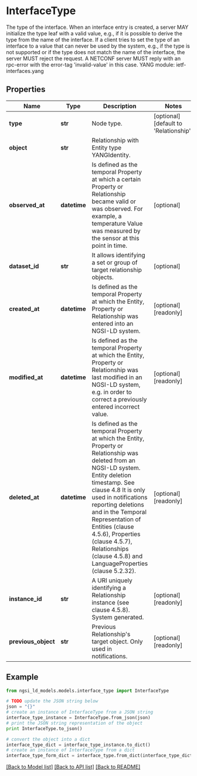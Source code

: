 # InterfaceType

The type of the interface.  When an interface entry is created, a server MAY initialize the type leaf with a valid value, e.g., if it is possible to derive the type from the name of the interface.  If a client tries to set the type of an interface to a value that can never be used by the system, e.g., if the type is not supported or if the type does not match the name of the interface, the server MUST reject the request. A NETCONF server MUST reply with an rpc-error with the error-tag 'invalid-value' in this case.  YANG module: ietf-interfaces.yang 

## Properties

Name | Type | Description | Notes
------------ | ------------- | ------------- | -------------
**type** | **str** | Node type.  | [optional] [default to 'Relationship']
**object** | **str** | Relationship with Entity type YANGIdentity. | 
**observed_at** | **datetime** | Is defined as the temporal Property at which a certain Property or Relationship became valid or was observed. For example, a temperature Value was measured by the sensor at this point in time.  | [optional] 
**dataset_id** | **str** | It allows identifying a set or group of target relationship objects.  | [optional] 
**created_at** | **datetime** | Is defined as the temporal Property at which the Entity, Property or Relationship was entered into an NGSI-LD system.  | [optional] [readonly] 
**modified_at** | **datetime** | Is defined as the temporal Property at which the Entity, Property or Relationship was last modified in an NGSI-LD system, e.g. in order to correct a previously entered incorrect value.  | [optional] [readonly] 
**deleted_at** | **datetime** | Is defined as the temporal Property at which the Entity, Property or Relationship was deleted from an NGSI-LD system.  Entity deletion timestamp. See clause 4.8 It is only used in notifications reporting deletions and in the Temporal Representation of Entities (clause 4.5.6), Properties (clause 4.5.7), Relationships (clause 4.5.8) and LanguageProperties (clause 5.2.32).  | [optional] [readonly] 
**instance_id** | **str** | A URI uniquely identifying a Relationship instance (see clause 4.5.8). System generated.  | [optional] [readonly] 
**previous_object** | **str** | Previous Relationship&#39;s target object. Only used in notifications.  | [optional] [readonly] 

## Example

```python
from ngsi_ld_models.models.interface_type import InterfaceType

# TODO update the JSON string below
json = "{}"
# create an instance of InterfaceType from a JSON string
interface_type_instance = InterfaceType.from_json(json)
# print the JSON string representation of the object
print InterfaceType.to_json()

# convert the object into a dict
interface_type_dict = interface_type_instance.to_dict()
# create an instance of InterfaceType from a dict
interface_type_form_dict = interface_type.from_dict(interface_type_dict)
```
[[Back to Model list]](../README.md#documentation-for-models) [[Back to API list]](../README.md#documentation-for-api-endpoints) [[Back to README]](../README.md)


